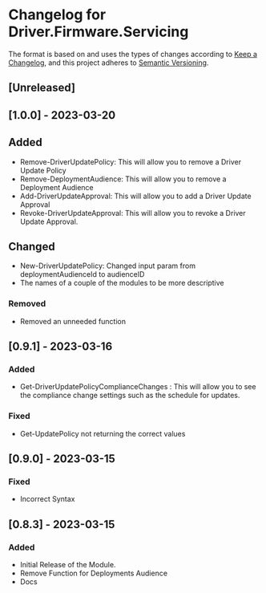 # Changelog for Driver.Firmware.Servicing

The format is based on and uses the types of changes according to [Keep a Changelog](https://keepachangelog.com/en/1.0.0/),
and this project adheres to [Semantic Versioning](https://semver.org/spec/v2.0.0.html).

## [Unreleased]

## [1.0.0] - 2023-03-20

## Added

- Remove-DriverUpdatePolicy: This will allow you to remove a Driver Update Policy
- Remove-DeploymentAudience: This will allow you to remove a Deployment Audience
- Add-DriverUpdateApproval: This will allow you to add a Driver Update Approval
- Revoke-DriverUpdateApproval: This will allow you to revoke a Driver Update Approval.

## Changed
- New-DriverUpdatePolicy: Changed input param from deploymentAudienceId to audienceID
- The names of a couple of the modules to be more descriptive

### Removed
- Removed an unneeded function

## [0.9.1] - 2023-03-16

### Added
- Get-DriverUpdatePolicyComplianceChanges : This will allow you to see the compliance change settings such as the schedule for updates.
### Fixed 
- Get-UpdatePolicy not returning the correct values

## [0.9.0] - 2023-03-15

### Fixed
- Incorrect Syntax

## [0.8.3] - 2023-03-15

### Added

- Initial Release of the Module.
- Remove Function for Deployments Audience
- Docs
